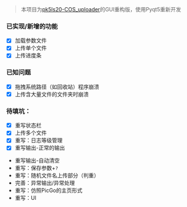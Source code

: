 >  本项目为[pk5ls20-COS_uploader](https://github.com/pk5ls20/COS_uploader)的GUI重构版，使用Pyqt5重新开发
### 已实现/新增的功能
- [x] 加载参数文件
- [x] 上传单个文件
- [x] 上传进度条

### 已知问题
- [x] 拖拽系统路径（如回收站）程序崩溃
- [x] 上传含大量文件的文件夹时崩溃
### 待填坑：
- [x] 重写状态栏  
- [x] 上传多个文件
- [x] 重写：日志等级管理
- [x] 重写输出-正常的输出
- 重写输出-自动清空 
- 重写：保存参数+`?`
- 重写：随机文件名上传部分（判重）
- 完善：异常输出/异常处理
- 重写：仿照PicGo的主页形式
- 重写：UI
